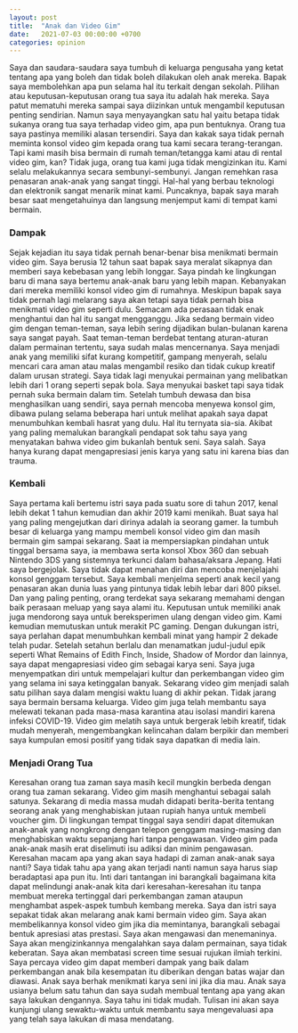 ```yaml
---
layout: post
title:  "Anak dan Video Gim"
date:   2021-07-03 00:00:00 +0700
categories: opinion
---
```


Saya dan saudara-saudara saya tumbuh di keluarga pengusaha yang ketat tentang apa yang boleh dan tidak boleh dilakukan oleh anak mereka. Bapak saya membolehkan apa pun selama hal itu terkait dengan sekolah. Pilihan atau keputusan-keputusan orang tua saya itu adalah hak mereka. Saya patut mematuhi mereka sampai saya diizinkan untuk mengambil keputusan penting sendirian. Namun saya menyayangkan satu hal yaitu betapa tidak sukanya orang tua saya terhadap video gim, apa pun bentuknya. Orang tua saya pastinya memiliki alasan tersendiri. 
Saya dan kakak saya tidak pernah meminta konsol video gim kepada orang tua kami secara terang-terangan. Tapi kami masih bisa bermain di rumah teman/tetangga kami atau di rental video gim, kan? Tidak juga, orang tua kami juga tidak mengizinkan itu. Kami selalu melakukannya secara sembunyi-sembunyi. Jangan remehkan rasa penasaran anak-anak yang sangat tinggi. Hal-hal yang berbau teknologi dan elektronik sangat menarik minat kami. Puncaknya, bapak saya marah besar saat mengetahuinya dan langsung menjemput kami di tempat kami bermain.

### Dampak
Sejak kejadian itu saya tidak pernah benar-benar bisa menikmati bermain video gim.
Saya berusia 12 tahun saat bapak saya meralat sikapnya dan memberi saya kebebasan yang lebih longgar. Saya pindah ke lingkungan baru di mana saya bertemu anak-anak baru yang lebih mapan. Kebanyakan dari mereka memiliki konsol video gim di rumahnya. Meskipun bapak saya tidak pernah lagi melarang saya akan tetapi saya tidak pernah bisa menikmati video gim seperti dulu. Semacam ada perasaan tidak enak menghantui dan hal itu sangat mengganggu. 
Jika sedang bermain video gim dengan teman-teman, saya lebih sering dijadikan bulan-bulanan karena saya sangat payah. Saat teman-teman berdebat tentang aturan-aturan dalam permainan tertentu, saya sudah malas mencernanya. Saya menjadi anak yang memiliki sifat kurang kompetitif, gampang menyerah, selalu mencari cara aman atau malas mengambil resiko dan tidak cukup kreatif dalam urusan strategi. Saya tidak lagi menyukai permainan yang melibatkan lebih dari 1 orang seperti sepak bola. Saya menyukai basket tapi saya tidak pernah suka bermain dalam tim.
Setelah tumbuh dewasa dan bisa menghasilkan uang sendiri, saya pernah mencoba menyewa konsol gim, dibawa pulang selama beberapa hari untuk melihat apakah saya dapat menumbuhkan kembali hasrat yang dulu. Hal itu ternyata sia-sia.
Akibat yang paling memalukan barangkali pendapat sok tahu saya yang menyatakan bahwa video gim bukanlah bentuk seni. Saya salah. Saya hanya kurang dapat mengapresiasi jenis karya yang satu ini karena bias dan trauma.

### Kembali
Saya pertama kali bertemu istri saya pada suatu sore di tahun 2017, kenal lebih dekat 1 tahun kemudian dan akhir 2019 kami menikah. Buat saya hal yang paling mengejutkan dari dirinya adalah ia seorang gamer. Ia tumbuh besar di keluarga yang mampu membeli konsol video gim dan masih bermain gim sampai sekarang. Saat ia mempersiapkan pindahan untuk tinggal bersama saya, ia membawa serta konsol Xbox 360 dan sebuah Nintendo 3DS yang sistemnya terkunci dalam bahasa/aksara Jepang. 
Hati saya bergejolak. Saya tidak dapat menahan diri dan mencoba menjelajahi konsol genggam tersebut. Saya kembali menjelma seperti anak kecil yang penasaran akan dunia luas yang pintunya tidak lebih lebar dari 800 piksel. Dan yang paling penting, orang terdekat saya sekarang memahami dengan baik perasaan meluap yang saya alami itu.
Keputusan untuk memiliki anak juga mendorong saya untuk bereksperimen ulang dengan video gim. Kami kemudian memutuskan untuk merakit PC gaming. Dengan dukungan istri, saya perlahan dapat menumbuhkan kembali minat yang hampir 2 dekade telah pudar. Setelah setahun berlalu dan menamatkan judul-judul epik seperti What Remains of Edith Finch, Inside, Shadow of Mordor dan lainnya, saya dapat mengapresiasi video gim sebagai karya seni. Saya juga menyempatkan diri untuk mempelajari kultur dan perkembangan video gim yang selama ini saya ketinggalan banyak.
Sekarang video gim menjadi salah satu pilihan saya dalam mengisi waktu luang di akhir pekan. Tidak jarang saya bermain bersama keluarga. Video gim juga telah membantu saya melewati tekanan pada masa-masa karantina atau isolasi mandiri karena infeksi COVID-19. Video gim melatih saya untuk bergerak lebih kreatif, tidak mudah menyerah, mengembangkan kelincahan dalam berpikir dan memberi saya kumpulan emosi positif yang tidak saya dapatkan di media lain.

### Menjadi Orang Tua
Keresahan orang tua zaman saya masih kecil mungkin berbeda dengan orang tua zaman sekarang. Video gim masih menghantui sebagai salah satunya. Sekarang di media massa mudah didapati berita-berita tentang seorang anak yang menghabiskan jutaan rupiah hanya untuk membeli voucher gim. Di lingkungan tempat tinggal saya sendiri dapat ditemukan anak-anak yang nongkrong dengan telepon genggam masing-masing dan menghabiskan waktu sepanjang hari tanpa pengawasan. Video gim pada anak-anak masih erat diselimuti isu adiksi dan minim pengawasan.
Keresahan macam apa yang akan saya hadapi di zaman anak-anak saya nanti? Saya tidak tahu apa yang akan terjadi nanti namun saya harus siap beradaptasi apa pun itu. Inti dari tantangan ini barangkali bagaimana kita dapat melindungi anak-anak kita dari keresahan-keresahan itu tanpa membuat mereka tertinggal dari perkembangan zaman ataupun menghambat aspek-aspek tumbuh kembang mereka.
Saya dan istri saya sepakat tidak akan melarang anak kami bermain video gim. Saya akan membelikannya konsol video gim jika dia memintanya, barangkali sebagai bentuk apresiasi atas prestasi. Saya akan mengawasi dan menemaninya. Saya akan mengizinkannya mengalahkan saya dalam permainan, saya tidak keberatan. Saya akan membatasi screen time sesuai rujukan ilmiah terkini. Saya percaya video gim dapat memberi dampak yang baik dalam perkembangan anak bila kesempatan itu diberikan dengan batas wajar dan diawasi. Anak saya berhak menikmati karya seni ini jika dia mau.
Anak saya usianya belum satu tahun dan saya sudah membual tentang apa yang akan saya lakukan dengannya. Saya tahu ini tidak mudah. Tulisan ini akan saya kunjungi ulang sewaktu-waktu untuk membantu saya mengevaluasi apa yang telah saya lakukan di masa mendatang.

